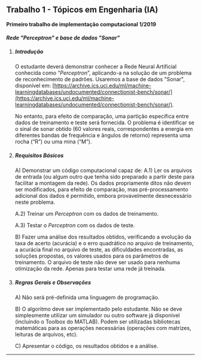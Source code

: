 ## Trabalho 1 - Tópicos em Engenharia (IA)
**Primeiro trabalho de implementação computacional 1/2019** 

#### ***Rede "Perceptron" e base de dados "Sonar"***

1. ##### Introdução

   O estudante deverá demonstrar conhecer a Rede Neural Artificial conhecida como
   “*Perceptron*”, aplicando-a na solução de um problema de reconhecimento de padrões.
   Usaremos a base de dados "Sonar", disponível em: [https://archive.ics.uci.edu/ml/machine-learningdatabases/undocumented/connectionist-bench/sonar/](https://archive.ics.uci.edu/ml/machine-learningdatabases/undocumented/connectionist-bench/sonar/).

   No entanto, para efeito de comparação, uma partição específica entre dados de treinamento e teste será fornecida. O problema é identificar se o sinal de sonar obtido (60 valores reais, correspondentes a energia em diferentes bandas de frequência e ângulos de retorno) representa uma rocha (“R”) ou uma mina (“M”).

2. ##### Requisitos Básicos

   A) Demonstrar um código computacional capaz de:
   A.1) Ler os arquivos de entrada (ou algum outro que tenha sido preparado a partir deste para facilitar a montagem da rede). Os dados propriamente ditos não devem ser modificados, para efeito de comparação, mas pré-processamento adicional dos dados é permitido, embora provavelmente desnecessário neste problema.

   A.2) Treinar um *Perceptron* com os dados de treinamento.

   A.3) Testar o *Perceptron* com os dados de teste.

   B) Fazer uma análise dos resultados obtidos, verificando a evolução da taxa de acerto (acurácia) e o erro quadrático no arquivo de treinamento, a acurácia final no arquivo de teste, as dificuldades encontradas, as soluções propostas, os valores usados para os parâmetros de treinamento. O arquivo de teste não deve ser usado para nenhuma otimização da rede. Apenas para testar uma rede já treinada.

3. ##### Regras Gerais e Observações

   A) Não será pré-definida uma linguagem de programação. 
   
   B) O algoritmo deve ser implementado pelo estudante. Não se deve simplesmente utilizar um simulador ou outro software já disponível (incluindo o Toolbox do MATLAB). Podem ser utilizadas bibliotecas matemáticas para as operações necessárias (operações com matrizes, leituras de arquivos, etc).
   
   C) Apresentar o código, os resultados obtidos e a análise.

------

